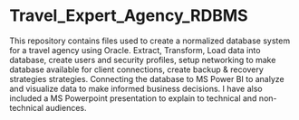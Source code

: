 # Travel_Expert_Agency_RDBMS
This repository contains files used to create a normalized database system for a travel agency using Oracle. Extract, Transform, Load data into database, create users and security profiles, setup networking to make database available for client connections, create backup & recovery strategies strategies.
Connecting  the database to MS Power BI to analyze and visualize data to make informed business decisions.
I have also included a MS Powerpoint presentation to explain to technical and non-technical audiences.
